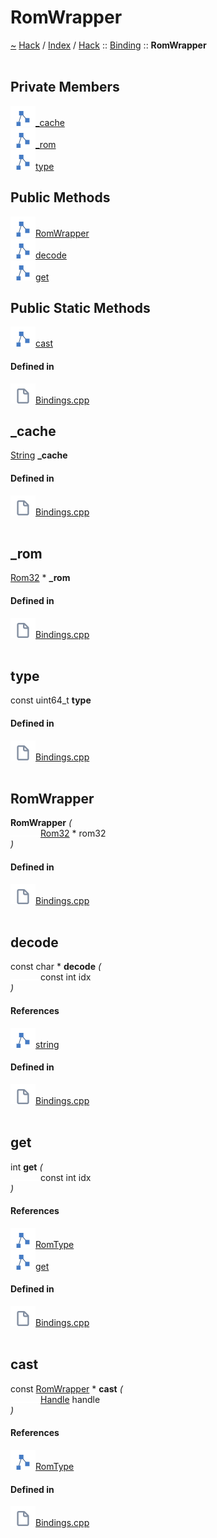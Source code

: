 <a id="romwrapper"></a>
<h1>RomWrapper</h1>
<a id="classHack_1_1Binding_1_1RomWrapper"></a>
<a href="https://github.com/CharlesCarley/HackComputer.md">~</a>
<a href="indexpage.md#hack">Hack</a>
<span class="inline-text">/</span>
<a href="index.md#index">Index</a>
<span class="inline-text">/</span>
<a href="namespaceHack.md#hack">Hack</a>
<span class="inline-text">::</span>
<a href="namespaceHack_1_1Binding.md#binding">Binding</a>
<span class="inline-text">::</span>
<span class="bold-text"><b>RomWrapper</b></span>
<br/>
<br/>
<a id="private-members"></a>
<h2>Private Members</h2>
<span class="icon-list-item"><a href="#_cache" class="icon-list-item"><img src="../images/class.svg" class="icon-list-item"/><span class="icon-list-item">_cache</span>
</a>
</span>
<br/>
<span class="icon-list-item"><a href="#_rom" class="icon-list-item"><img src="../images/class.svg" class="icon-list-item"/><span class="icon-list-item">_rom</span>
</a>
</span>
<br/>
<span class="icon-list-item"><a href="#type" class="icon-list-item"><img src="../images/class.svg" class="icon-list-item"/><span class="icon-list-item">type</span>
</a>
</span>
<br/>
<a id="public-methods"></a>
<h2>Public Methods</h2>
<span class="icon-list-item"><a href="#romwrapper" class="icon-list-item"><img src="../images/class.svg" class="icon-list-item"/><span class="icon-list-item">RomWrapper</span>
</a>
</span>
<br/>
<span class="icon-list-item"><a href="#decode" class="icon-list-item"><img src="../images/class.svg" class="icon-list-item"/><span class="icon-list-item">decode</span>
</a>
</span>
<br/>
<span class="icon-list-item"><a href="#get" class="icon-list-item"><img src="../images/class.svg" class="icon-list-item"/><span class="icon-list-item">get</span>
</a>
</span>
<br/>
<a id="public-static-methods"></a>
<h2>Public Static Methods</h2>
<span class="icon-list-item"><a href="#cast" class="icon-list-item"><img src="../images/class.svg" class="icon-list-item"/><span class="icon-list-item">cast</span>
</a>
</span>
<br/>
<a id="defined-in"></a>
<h4>Defined in</h4>
<span class="icon-list-item"><a href="https://github.com/CharlesCarley/HackComputer/blob/master//Source/Bindings/Bindings.cpp#L49" class="icon-list-item"><img src="../images/file.svg" class="icon-list-item"/><span class="icon-list-item">Bindings.cpp</span>
</a>
</span>
<br/>
<a id="_cache"></a>
<h2>_cache</h2>
<a href="namespaceHack.md#string">String</a>
<span class="bold-text"><b>_cache</b></span>
<br/>
<a id="defined-in"></a>
<h4>Defined in</h4>
<span class="icon-list-item"><a href="https://github.com/CharlesCarley/HackComputer/blob/master//Source/Bindings/Bindings.cpp#L55" class="icon-list-item"><img src="../images/file.svg" class="icon-list-item"/><span class="icon-list-item">Bindings.cpp</span>
</a>
</span>
<br/>
<br/>
<a id="_rom"></a>
<h2>_rom</h2>
<a href="classHack_1_1Chips_1_1Rom32.md#rom32">Rom32</a>
<span class="inline-text"> *</span>
<span class="bold-text"><b>_rom</b></span>
<br/>
<a id="defined-in"></a>
<h4>Defined in</h4>
<span class="icon-list-item"><a href="https://github.com/CharlesCarley/HackComputer/blob/master//Source/Bindings/Bindings.cpp#L53" class="icon-list-item"><img src="../images/file.svg" class="icon-list-item"/><span class="icon-list-item">Bindings.cpp</span>
</a>
</span>
<br/>
<br/>
<a id="type"></a>
<h2>type</h2>
<span class="inline-text">const uint64_t</span>
<span class="bold-text"><b>type</b></span>
<br/>
<a id="defined-in"></a>
<h4>Defined in</h4>
<span class="icon-list-item"><a href="https://github.com/CharlesCarley/HackComputer/blob/master//Source/Bindings/Bindings.cpp#L51" class="icon-list-item"><img src="../images/file.svg" class="icon-list-item"/><span class="icon-list-item">Bindings.cpp</span>
</a>
</span>
<br/>
<br/>
<a id="romwrapper"></a>
<h2>RomWrapper</h2>
<span class="bold-text"><b>RomWrapper</b></span>
<span class="italic-text"><i>(</i></span>
<div class="paragraph">
<span class="paragraph"><img src="../images/horSpace24px.svg"/><a href="classHack_1_1Chips_1_1Rom32.md#rom32">Rom32</a>
<span class="inline-text"> *</span>
<span class="inline-text">rom32</span>
</span>
</div>
<span class="italic-text"><i>)</i></span>
<a id="defined-in"></a>
<h4>Defined in</h4>
<span class="icon-list-item"><a href="https://github.com/CharlesCarley/HackComputer/blob/master//Source/Bindings/Bindings.cpp#L58" class="icon-list-item"><img src="../images/file.svg" class="icon-list-item"/><span class="icon-list-item">Bindings.cpp</span>
</a>
</span>
<br/>
<br/>
<a id="decode"></a>
<h2>decode</h2>
<span class="inline-text">const char *</span>
<span class="bold-text"><b>decode</b></span>
<span class="italic-text"><i>(</i></span>
<div class="paragraph">
<span class="paragraph"><img src="../images/horSpace24px.svg"/><span class="inline-text">const int</span>
<span class="inline-text">idx</span>
</span>
</div>
<span class="italic-text"><i>)</i></span>
<a id="references"></a>
<h4>References</h4>
<span class="icon-list-item"><a href="classHack_1_1Assembler_1_1Instruction.md#string" class="icon-list-item"><img src="../images/class.svg" class="icon-list-item"/><span class="icon-list-item">string</span>
</a>
</span>
<br/>
<a id="defined-in"></a>
<h4>Defined in</h4>
<span class="icon-list-item"><a href="https://github.com/CharlesCarley/HackComputer/blob/master//Source/Bindings/Bindings.cpp#L71" class="icon-list-item"><img src="../images/file.svg" class="icon-list-item"/><span class="icon-list-item">Bindings.cpp</span>
</a>
</span>
<br/>
<br/>
<a id="get"></a>
<h2>get</h2>
<span class="inline-text">int</span>
<span class="bold-text"><b>get</b></span>
<span class="italic-text"><i>(</i></span>
<div class="paragraph">
<span class="paragraph"><img src="../images/horSpace24px.svg"/><span class="inline-text">const int</span>
<span class="inline-text">idx</span>
</span>
</div>
<span class="italic-text"><i>)</i></span>
<a id="references"></a>
<h4>References</h4>
<span class="icon-list-item"><a href="namespaceHack_1_1Binding.md#romtype" class="icon-list-item"><img src="../images/class.svg" class="icon-list-item"/><span class="icon-list-item">RomType</span>
</a>
</span>
<br/>
<span class="icon-list-item"><a href="classHack_1_1Chips_1_1Rom32.md#get" class="icon-list-item"><img src="../images/class.svg" class="icon-list-item"/><span class="icon-list-item">get</span>
</a>
</span>
<br/>
<a id="defined-in"></a>
<h4>Defined in</h4>
<span class="icon-list-item"><a href="https://github.com/CharlesCarley/HackComputer/blob/master//Source/Bindings/Bindings.cpp#L63" class="icon-list-item"><img src="../images/file.svg" class="icon-list-item"/><span class="icon-list-item">Bindings.cpp</span>
</a>
</span>
<br/>
<br/>
<a id="cast"></a>
<h2>cast</h2>
<span class="inline-text">const </span>
<a href="classHack_1_1Binding_1_1RomWrapper.md#romwrapper">RomWrapper</a>
<span class="inline-text"> *</span>
<span class="bold-text"><b>cast</b></span>
<span class="italic-text"><i>(</i></span>
<div class="paragraph">
<span class="paragraph"><img src="../images/horSpace24px.svg"/><a href="structHandleType.md#handle">Handle</a>
<span class="inline-text">handle</span>
</span>
</div>
<span class="italic-text"><i>)</i></span>
<a id="references"></a>
<h4>References</h4>
<span class="icon-list-item"><a href="namespaceHack_1_1Binding.md#romtype" class="icon-list-item"><img src="../images/class.svg" class="icon-list-item"/><span class="icon-list-item">RomType</span>
</a>
</span>
<br/>
<a id="defined-in"></a>
<h4>Defined in</h4>
<span class="icon-list-item"><a href="https://github.com/CharlesCarley/HackComputer/blob/master//Source/Bindings/Bindings.cpp#L84" class="icon-list-item"><img src="../images/file.svg" class="icon-list-item"/><span class="icon-list-item">Bindings.cpp</span>
</a>
</span>
<br/>
<br/>
</div>
</div>
</body>
</html>
